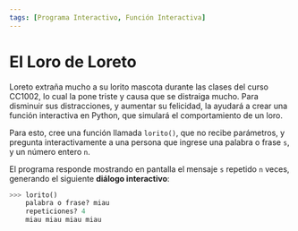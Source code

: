 ```yaml
---
tags: [Programa Interactivo, Función Interactiva]
---
```


# El Loro de Loreto

Loreto extraña mucho a su lorito mascota durante las clases del curso CC1002, lo cual la pone triste y causa que se distraiga mucho. Para disminuir sus distracciones, y aumentar su felicidad, la ayudará a crear una función interactiva en Python, que simulará el comportamiento de un loro.

Para esto, cree una función llamada ``lorito()``, que no recibe parámetros, y pregunta interactivamente a una persona que ingrese una palabra o frase ``s``, y un número entero ``n``.

El programa responde mostrando en pantalla el mensaje ``s`` repetido ``n`` veces, generando el siguiente **diálogo interactivo**:

```python
>>> lorito()
    palabra o frase? miau
    repeticiones? 4
    miau miau miau miau
```